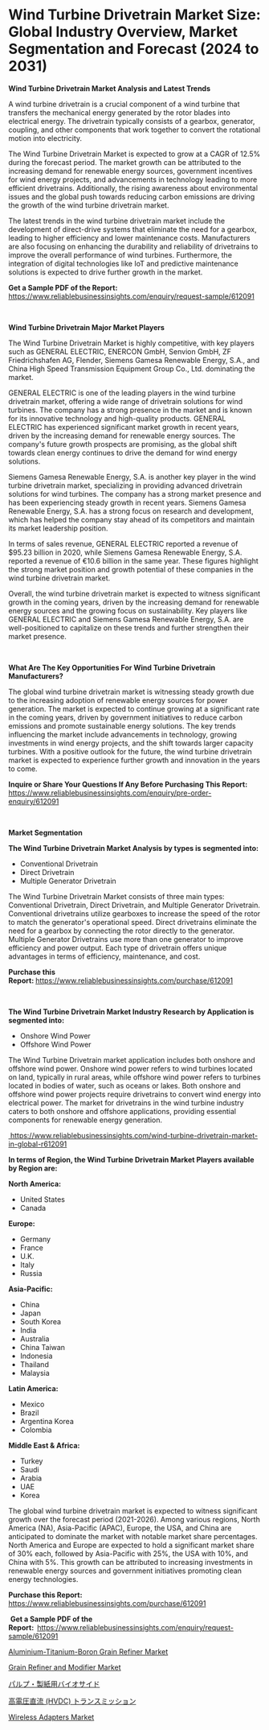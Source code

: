 <p><h1>Wind Turbine Drivetrain Market Size: Global Industry Overview, Market Segmentation and Forecast (2024 to 2031)</h1></p><p><strong>Wind Turbine Drivetrain Market Analysis and Latest Trends</strong></p>
<p><p>A wind turbine drivetrain is a crucial component of a wind turbine that transfers the mechanical energy generated by the rotor blades into electrical energy. The drivetrain typically consists of a gearbox, generator, coupling, and other components that work together to convert the rotational motion into electricity. </p><p>The Wind Turbine Drivetrain Market is expected to grow at a CAGR of 12.5% during the forecast period. The market growth can be attributed to the increasing demand for renewable energy sources, government incentives for wind energy projects, and advancements in technology leading to more efficient drivetrains. Additionally, the rising awareness about environmental issues and the global push towards reducing carbon emissions are driving the growth of the wind turbine drivetrain market.</p><p>The latest trends in the wind turbine drivetrain market include the development of direct-drive systems that eliminate the need for a gearbox, leading to higher efficiency and lower maintenance costs. Manufacturers are also focusing on enhancing the durability and reliability of drivetrains to improve the overall performance of wind turbines. Furthermore, the integration of digital technologies like IoT and predictive maintenance solutions is expected to drive further growth in the market.</p></p>
<p><strong>Get a Sample PDF of the Report:&nbsp;</strong> <a href="https://www.reliablebusinessinsights.com/enquiry/request-sample/612091">https://www.reliablebusinessinsights.com/enquiry/request-sample/612091</a></p>
<p>&nbsp;</p>
<p><strong>Wind Turbine Drivetrain Major Market Players</strong></p>
<p><p>The Wind Turbine Drivetrain Market is highly competitive, with key players such as GENERAL ELECTRIC, ENERCON GmbH, Senvion GmbH, ZF Friedrichshafen AG, Flender, Siemens Gamesa Renewable Energy, S.A., and China High Speed Transmission Equipment Group Co., Ltd. dominating the market. </p><p>GENERAL ELECTRIC is one of the leading players in the wind turbine drivetrain market, offering a wide range of drivetrain solutions for wind turbines. The company has a strong presence in the market and is known for its innovative technology and high-quality products. GENERAL ELECTRIC has experienced significant market growth in recent years, driven by the increasing demand for renewable energy sources. The company's future growth prospects are promising, as the global shift towards clean energy continues to drive the demand for wind energy solutions.</p><p>Siemens Gamesa Renewable Energy, S.A. is another key player in the wind turbine drivetrain market, specializing in providing advanced drivetrain solutions for wind turbines. The company has a strong market presence and has been experiencing steady growth in recent years. Siemens Gamesa Renewable Energy, S.A. has a strong focus on research and development, which has helped the company stay ahead of its competitors and maintain its market leadership position.</p><p>In terms of sales revenue, GENERAL ELECTRIC reported a revenue of $95.23 billion in 2020, while Siemens Gamesa Renewable Energy, S.A. reported a revenue of €10.6 billion in the same year. These figures highlight the strong market position and growth potential of these companies in the wind turbine drivetrain market. </p><p>Overall, the wind turbine drivetrain market is expected to witness significant growth in the coming years, driven by the increasing demand for renewable energy sources and the growing focus on sustainability. Key players like GENERAL ELECTRIC and Siemens Gamesa Renewable Energy, S.A. are well-positioned to capitalize on these trends and further strengthen their market presence.</p></p>
<p>&nbsp;</p>
<p><strong>What Are The Key Opportunities For Wind Turbine Drivetrain Manufacturers?</strong></p>
<p><p>The global wind turbine drivetrain market is witnessing steady growth due to the increasing adoption of renewable energy sources for power generation. The market is expected to continue growing at a significant rate in the coming years, driven by government initiatives to reduce carbon emissions and promote sustainable energy solutions. The key trends influencing the market include advancements in technology, growing investments in wind energy projects, and the shift towards larger capacity turbines. With a positive outlook for the future, the wind turbine drivetrain market is expected to experience further growth and innovation in the years to come.</p></p>
<p><strong>Inquire or Share Your Questions If Any Before Purchasing This Report:</strong> <a href="https://www.reliablebusinessinsights.com/enquiry/pre-order-enquiry/612091">https://www.reliablebusinessinsights.com/enquiry/pre-order-enquiry/612091</a></p>
<p>&nbsp;</p>
<p><strong>Market Segmentation</strong></p>
<p><strong>The Wind Turbine Drivetrain Market Analysis by types is segmented into:</strong></p>
<p><ul><li>Conventional Drivetrain</li><li>Direct Drivetrain</li><li>Multiple Generator Drivetrain</li></ul></p>
<p><p>The Wind Turbine Drivetrain Market consists of three main types: Conventional Drivetrain, Direct Drivetrain, and Multiple Generator Drivetrain. Conventional drivetrains utilize gearboxes to increase the speed of the rotor to match the generator's operational speed. Direct drivetrains eliminate the need for a gearbox by connecting the rotor directly to the generator. Multiple Generator Drivetrains use more than one generator to improve efficiency and power output. Each type of drivetrain offers unique advantages in terms of efficiency, maintenance, and cost.</p></p>
<p><strong>Purchase this Report:&nbsp;</strong><a href="https://www.reliablebusinessinsights.com/purchase/612091">https://www.reliablebusinessinsights.com/purchase/612091</a></p>
<p>&nbsp;</p>
<p><strong>The Wind Turbine Drivetrain Market Industry Research by Application is segmented into:</strong></p>
<p><ul><li>Onshore Wind Power</li><li>Offshore Wind Power</li></ul></p>
<p><p>The Wind Turbine Drivetrain market application includes both onshore and offshore wind power. Onshore wind power refers to wind turbines located on land, typically in rural areas, while offshore wind power refers to turbines located in bodies of water, such as oceans or lakes. Both onshore and offshore wind power projects require drivetrains to convert wind energy into electrical power. The market for drivetrains in the wind turbine industry caters to both onshore and offshore applications, providing essential components for renewable energy generation.</p></p>
<p><a href="https://www.reliablebusinessinsights.com/wind-turbine-drivetrain-market-in-global-r612091">&nbsp;https://www.reliablebusinessinsights.com/wind-turbine-drivetrain-market-in-global-r612091</a></p>
<p><strong>In terms of Region, the Wind Turbine Drivetrain Market Players available by Region are:</strong></p>
<p>
    <p> <strong> North America: </strong>
        <ul>
            <li>United States</li>
            <li>Canada</li>
        </ul>
        </p> 
    <p> <strong> Europe: </strong>
        <ul>
            <li>Germany</li>
            <li>France</li>
            <li>U.K.</li>
            <li>Italy</li>
            <li>Russia</li>
        </ul>
        </p> 
    <p> <strong> Asia-Pacific: </strong>
        <ul>
            <li>China</li>
            <li>Japan</li>
            <li>South Korea</li>
            <li>India</li>
            <li>Australia</li>
            <li>China Taiwan</li>
            <li>Indonesia</li>
            <li>Thailand</li>
            <li>Malaysia</li>
        </ul>
        </p> 
    <p> <strong> Latin America: </strong>
        <ul>
            <li>Mexico</li>
            <li>Brazil</li>
            <li>Argentina Korea</li>
            <li>Colombia</li>
        </ul>
        </p> 
    <p> <strong> Middle East & Africa: </strong>
        <ul>
            <li>Turkey</li>
            <li>Saudi</li>
            <li>Arabia</li>
            <li>UAE</li>
            <li>Korea</li>
        </ul>
    </p>
    </p>
<p><p>The global wind turbine drivetrain market is expected to witness significant growth over the forecast period (2021-2026). Among various regions, North America (NA), Asia-Pacific (APAC), Europe, the USA, and China are anticipated to dominate the market with notable market share percentages. North America and Europe are expected to hold a significant market share of 30% each, followed by Asia-Pacific with 25%, the USA with 10%, and China with 5%. This growth can be attributed to increasing investments in renewable energy sources and government initiatives promoting clean energy technologies.</p></p>
<p><strong>Purchase this Report: </strong><a href="https://www.reliablebusinessinsights.com/purchase/612091">https://www.reliablebusinessinsights.com/purchase/612091</a></p>
<p>&nbsp;<strong>Get a Sample PDF of the Report:&nbsp;&nbsp;</strong><a href="https://www.reliablebusinessinsights.com/enquiry/request-sample/612091">https://www.reliablebusinessinsights.com/enquiry/request-sample/612091</a></p>
<p><strong></strong></p>
<p><p><a href="https://github.com/Angelnienowdseej3e45z3p8c/Market-Research-Report-List-2/blob/main/aluminium-titanium-boron-grain-refiner-market.md">Aluminium-Titanium-Boron Grain Refiner Market</a></p><p><a href="https://github.com/brentleyjimmiealvaradoz4l1rea/Market-Research-Report-List-2/blob/main/grain-refiner-and-modifier-market.md">Grain Refiner and Modifier Market</a></p><p><a href="https://github.com/NikitaBruen/Market-Research-Report-List-1/blob/main/482607497815.md">パルプ・製紙用バイオサイド</a></p><p><a href="https://github.com/RudySimonis2023/Market-Research-Report-List-1/blob/main/958116297811.md">高電圧直流 (HVDC) トランスミッション</a></p><p><a href="https://issuu.com/reportprime-2/docs/wireless-adapters-market-size-2030.pptx">Wireless Adapters Market</a></p></p>